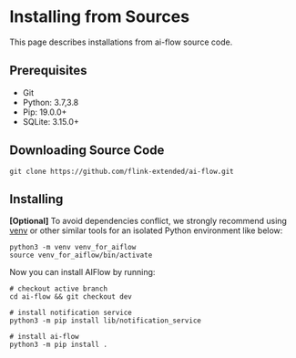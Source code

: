 # Installing from Sources

This page describes installations from ai-flow source code.

## Prerequisites

* Git
* Python: 3.7,3.8
* Pip: 19.0.0+
* SQLite: 3.15.0+

## Downloading Source Code
```shell script
git clone https://github.com/flink-extended/ai-flow.git
```

## Installing

**[Optional]** To avoid dependencies conflict, we strongly recommend using [venv](https://docs.python.org/3.7/library/venv.html) or other similar tools for an isolated Python environment like below:

```shell
python3 -m venv venv_for_aiflow
source venv_for_aiflow/bin/activate
```

Now you can install AIFlow by running:
```shell script
# checkout active branch
cd ai-flow && git checkout dev

# install notification service
python3 -m pip install lib/notification_service

# install ai-flow
python3 -m pip install .
```
